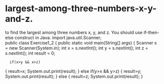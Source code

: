 # largest-among-three-numbers-x-y-and-z.
to find the largest among three numbers x, y, and z. You should use if-then-else construct in Java.
import java.util.Scanner;  
public class Exercise1_2 {
       public static void main(String[] args) {
        Scanner s = new Scanner(System.in); 
        int x = s.nextInt(); 
        int y = s.nextInt();
        int z = s.nextInt();
        int result = 0;
      
      if(x>y && x>z)
{
  result=x;
  System.out.print(result);
}
else if(y>x && y>z)
{
  result=y;
  System.out.print(result);
}
else 
{
  result=z;
  System.out.print(result);
}
